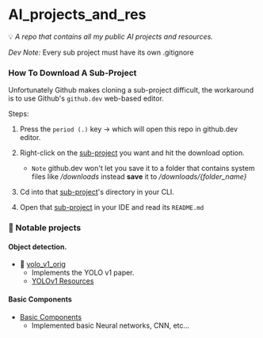 # AI_projects_and_res

💡 *A repo that contains all my public AI projects and resources.*

*Dev Note:* Every sub project must have its own .gitignore



### How To Download A Sub-Project

Unfortunately Github makes cloning a sub-project difficult, the workaround is to use Github's `github.dev` web-based editor.

Steps:
1. Press the `period (.)` key -> which will open this repo in github.dev editor.

2. Right-click on the <u>sub-project</u> you want and hit the download option.
    - `Note` github.dev won't let you save it to a folder that contains system files like */downloads* instead **save** it to */downloads/{folder_name}*
3. Cd into that <u>sub-project</u>'s directory in your CLI.
4. Open that <u>sub-project</u> in your IDE and read its `README.md`

### 📌 Notable projects

#### Object detection.

- 🔗 [yolo_v1_orig](./object_detection/yolo_v1_orig/)
    - Implements the YOLO v1 paper.
    - [YOLOv1 Resources](Resouces/object_detection/YOLO_v1.res)


#### Basic Components
- [Basic Components](./basic_components)
    - Implemented basic Neural networks, CNN, etc...

